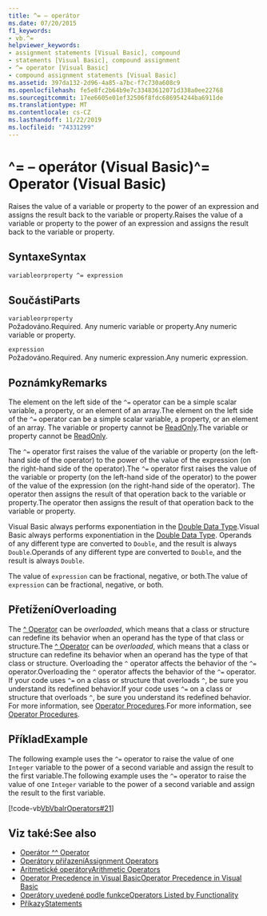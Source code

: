 ```yaml
---
title: ^= – operátor
ms.date: 07/20/2015
f1_keywords:
- vb.^=
helpviewer_keywords:
- assignment statements [Visual Basic], compound
- statements [Visual Basic], compound assignment
- ^= operator [Visual Basic]
- compound assignment statements [Visual Basic]
ms.assetid: 397da132-2d96-4a85-a7bc-f7c730a608c9
ms.openlocfilehash: fe5e8fc2b64b9e7c33483612071d338a0ee22768
ms.sourcegitcommit: 17ee6605e01ef32506f8fdc686954244ba6911de
ms.translationtype: MT
ms.contentlocale: cs-CZ
ms.lasthandoff: 11/22/2019
ms.locfileid: "74331299"
---
```

# <a name="-operator-visual-basic"></a><span data-ttu-id="bfe56-102">^= – operátor (Visual Basic)</span><span class="sxs-lookup"><span data-stu-id="bfe56-102">^= Operator (Visual Basic)</span></span>
<span data-ttu-id="bfe56-103">Raises the value of a variable or property to the power of an expression and assigns the result back to the variable or property.</span><span class="sxs-lookup"><span data-stu-id="bfe56-103">Raises the value of a variable or property to the power of an expression and assigns the result back to the variable or property.</span></span>  
  
## <a name="syntax"></a><span data-ttu-id="bfe56-104">Syntaxe</span><span class="sxs-lookup"><span data-stu-id="bfe56-104">Syntax</span></span>  
  
```vb  
variableorproperty ^= expression  
```  
  
## <a name="parts"></a><span data-ttu-id="bfe56-105">Součásti</span><span class="sxs-lookup"><span data-stu-id="bfe56-105">Parts</span></span>  
 `variableorproperty`  
 <span data-ttu-id="bfe56-106">Požadováno.</span><span class="sxs-lookup"><span data-stu-id="bfe56-106">Required.</span></span> <span data-ttu-id="bfe56-107">Any numeric variable or property.</span><span class="sxs-lookup"><span data-stu-id="bfe56-107">Any numeric variable or property.</span></span>  
  
 `expression`  
 <span data-ttu-id="bfe56-108">Požadováno.</span><span class="sxs-lookup"><span data-stu-id="bfe56-108">Required.</span></span> <span data-ttu-id="bfe56-109">Any numeric expression.</span><span class="sxs-lookup"><span data-stu-id="bfe56-109">Any numeric expression.</span></span>  
  
## <a name="remarks"></a><span data-ttu-id="bfe56-110">Poznámky</span><span class="sxs-lookup"><span data-stu-id="bfe56-110">Remarks</span></span>  
 <span data-ttu-id="bfe56-111">The element on the left side of the `^=` operator can be a simple scalar variable, a property, or an element of an array.</span><span class="sxs-lookup"><span data-stu-id="bfe56-111">The element on the left side of the `^=` operator can be a simple scalar variable, a property, or an element of an array.</span></span> <span data-ttu-id="bfe56-112">The variable or property cannot be [ReadOnly](../../../visual-basic/language-reference/modifiers/readonly.md).</span><span class="sxs-lookup"><span data-stu-id="bfe56-112">The variable or property cannot be [ReadOnly](../../../visual-basic/language-reference/modifiers/readonly.md).</span></span>  
  
 <span data-ttu-id="bfe56-113">The `^=` operator first raises the value of the variable or property (on the left-hand side of the operator) to the power of the value of the expression (on the right-hand side of the operator).</span><span class="sxs-lookup"><span data-stu-id="bfe56-113">The `^=` operator first raises the value of the variable or property (on the left-hand side of the operator) to the power of the value of the expression (on the right-hand side of the operator).</span></span> <span data-ttu-id="bfe56-114">The operator then assigns the result of that operation back to the variable or property.</span><span class="sxs-lookup"><span data-stu-id="bfe56-114">The operator then assigns the result of that operation back to the variable or property.</span></span>  
  
 <span data-ttu-id="bfe56-115">Visual Basic always performs exponentiation in the [Double Data Type](../../../visual-basic/language-reference/data-types/double-data-type.md).</span><span class="sxs-lookup"><span data-stu-id="bfe56-115">Visual Basic always performs exponentiation in the [Double Data Type](../../../visual-basic/language-reference/data-types/double-data-type.md).</span></span> <span data-ttu-id="bfe56-116">Operands of any different type are converted to `Double`, and the result is always `Double`.</span><span class="sxs-lookup"><span data-stu-id="bfe56-116">Operands of any different type are converted to `Double`, and the result is always `Double`.</span></span>  
  
 <span data-ttu-id="bfe56-117">The value of `expression` can be fractional, negative, or both.</span><span class="sxs-lookup"><span data-stu-id="bfe56-117">The value of `expression` can be fractional, negative, or both.</span></span>  
  
## <a name="overloading"></a><span data-ttu-id="bfe56-118">Přetížení</span><span class="sxs-lookup"><span data-stu-id="bfe56-118">Overloading</span></span>  
 <span data-ttu-id="bfe56-119">The [^ Operator](../../../visual-basic/language-reference/operators/exponentiation-operator.md) can be *overloaded*, which means that a class or structure can redefine its behavior when an operand has the type of that class or structure.</span><span class="sxs-lookup"><span data-stu-id="bfe56-119">The [^ Operator](../../../visual-basic/language-reference/operators/exponentiation-operator.md) can be *overloaded*, which means that a class or structure can redefine its behavior when an operand has the type of that class or structure.</span></span> <span data-ttu-id="bfe56-120">Overloading the `^` operator affects the behavior of the `^=` operator.</span><span class="sxs-lookup"><span data-stu-id="bfe56-120">Overloading the `^` operator affects the behavior of the `^=` operator.</span></span> <span data-ttu-id="bfe56-121">If your code uses `^=` on a class or structure that overloads `^`, be sure you understand its redefined behavior.</span><span class="sxs-lookup"><span data-stu-id="bfe56-121">If your code uses `^=` on a class or structure that overloads `^`, be sure you understand its redefined behavior.</span></span> <span data-ttu-id="bfe56-122">For more information, see [Operator Procedures](../../../visual-basic/programming-guide/language-features/procedures/operator-procedures.md).</span><span class="sxs-lookup"><span data-stu-id="bfe56-122">For more information, see [Operator Procedures](../../../visual-basic/programming-guide/language-features/procedures/operator-procedures.md).</span></span>  
  
## <a name="example"></a><span data-ttu-id="bfe56-123">Příklad</span><span class="sxs-lookup"><span data-stu-id="bfe56-123">Example</span></span>  
 <span data-ttu-id="bfe56-124">The following example uses the `^=` operator to raise the value of one `Integer` variable to the power of a second variable and assign the result to the first variable.</span><span class="sxs-lookup"><span data-stu-id="bfe56-124">The following example uses the `^=` operator to raise the value of one `Integer` variable to the power of a second variable and assign the result to the first variable.</span></span>  
  
 [!code-vb[VbVbalrOperators#21](~/samples/snippets/visualbasic/VS_Snippets_VBCSharp/VbVbalrOperators/VB/Class1.vb#21)]  
  
## <a name="see-also"></a><span data-ttu-id="bfe56-125">Viz také:</span><span class="sxs-lookup"><span data-stu-id="bfe56-125">See also</span></span>

- [<span data-ttu-id="bfe56-126">Operátor ^</span><span class="sxs-lookup"><span data-stu-id="bfe56-126">^ Operator</span></span>](../../../visual-basic/language-reference/operators/exponentiation-operator.md)
- [<span data-ttu-id="bfe56-127">Operátory přiřazení</span><span class="sxs-lookup"><span data-stu-id="bfe56-127">Assignment Operators</span></span>](../../../visual-basic/language-reference/operators/assignment-operators.md)
- [<span data-ttu-id="bfe56-128">Aritmetické operátory</span><span class="sxs-lookup"><span data-stu-id="bfe56-128">Arithmetic Operators</span></span>](../../../visual-basic/language-reference/operators/arithmetic-operators.md)
- [<span data-ttu-id="bfe56-129">Operator Precedence in Visual Basic</span><span class="sxs-lookup"><span data-stu-id="bfe56-129">Operator Precedence in Visual Basic</span></span>](../../../visual-basic/language-reference/operators/operator-precedence.md)
- [<span data-ttu-id="bfe56-130">Operátory uvedené podle funkce</span><span class="sxs-lookup"><span data-stu-id="bfe56-130">Operators Listed by Functionality</span></span>](../../../visual-basic/language-reference/operators/operators-listed-by-functionality.md)
- [<span data-ttu-id="bfe56-131">Příkazy</span><span class="sxs-lookup"><span data-stu-id="bfe56-131">Statements</span></span>](../../../visual-basic/programming-guide/language-features/statements.md)
